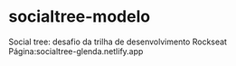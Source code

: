 # socialtree-modelo
Social tree: desafio da trilha de desenvolvimento Rockseat
Página:socialtree-glenda.netlify.app
